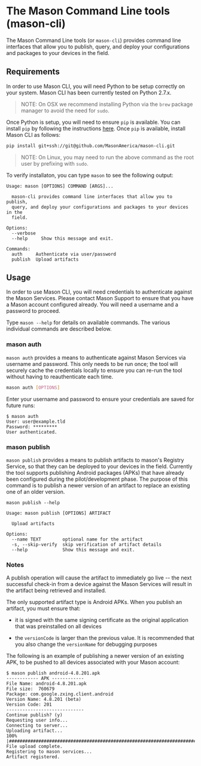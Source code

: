 # The Mason Command Line tools (mason-cli)

The Mason Command Line tools (or `mason-cli`) provides command line interfaces that allow you to publish, query, and deploy your configurations and packages to your devices in the field.

## Requirements

In order to use Mason CLI, you will need Python to be setup correctly on your system. Mason CLI has been currently tested on Python 2.7.x.

> NOTE: On OSX we recommend installing Python via the `brew` package manager to avoid the need for `sudo`.

Once Python is setup, you will need to ensure `pip` is available. You can install `pip` by following the instructions [here](https://pip.pypa.io/en/stable/installing/). Once `pip` is available, install Mason CLI as follows:

```bash
pip install git+ssh://git@github.com/MasonAmerica/mason-cli.git
```

> NOTE: On Linux, you may need to run the above command as the root user by prefixing with `sudo`.

To verify installaton, you can type `mason` to see the following output:

```
Usage: mason [OPTIONS] COMMAND [ARGS]...

  mason-cli provides command line interfaces that allow you to publish,
  query, and deploy your configurations and packages to your devices in the
  field.

Options:
  --verbose
  --help     Show this message and exit.

Commands:
  auth     Authenticate via user/password
  publish  Upload artifacts
```

## Usage

In order to use Mason CLI, you will need credentials to authenticate against the Mason Services. Please contact Mason Support to ensure that you have a Mason account configured already. You will need a username and a password to proceed.

Type `mason --help` for details on available commands. The various individual commands are described below.

### mason auth

`mason auth` provides a means to authenticate against Mason Services via username and password. This only needs to be run once; the tool will securely cache the credentials locally to ensure you can re-run the tool without having to reauthenticate each time.

```sh
mason auth [OPTIONS]
```

Enter your username and password to ensure your credentials are saved for future runs:
```
$ mason auth
User: user@example.tld
Password: *********
User authenticated.
```

### mason publish

`mason publish` provides a means to publish artifacts to mason's Registry Service, so that they can be deployed to your devices in the field. Currently the tool supports publishing Android packages (APKs) that have already been configured during the pilot/development phase. The purpose of this command is to publish a newer version of an artifact to replace an existing one of an older version.

```
mason publish --help

Usage: mason publish [OPTIONS] ARTIFACT

  Upload artifacts

Options:
  --name TEXT        optional name for the artifact
  -s, --skip-verify  skip verification of artifact details
  --help             Show this message and exit.
```

### Notes

A publish operation will cause the artifact to immediately go live -- the next successful check-in from a device against the Mason Services will result in the artifact being retrieved and installed.

The only supported artifact type is Android APKs. When you publish an artifact, you must ensure that:

* it is signed with the same signing certificate as the original application that was preinstalled on all devices

* the `versionCode` is larger than the previous value. It is recommended that you also change the `versionName` for debugging purposes

The following is an example of publishing a newer version of an existing APK, to be pushed to all devices associated with your Mason account:
```
$ mason publish android-4.8.201.apk
------------ APK ------------
File Name: android-4.8.201.apk
File size:  760679
Package: com.google.zxing.client.android
Version Name: 4.8.201 (beta)
Version Code: 201
-----------------------------
Continue publish? (y)
Requesting user info...
Connecting to server...
Uploading artifact...
100% |#########################################################################|
File upload complete.
Registering to mason services...
Artifact registered.
```
